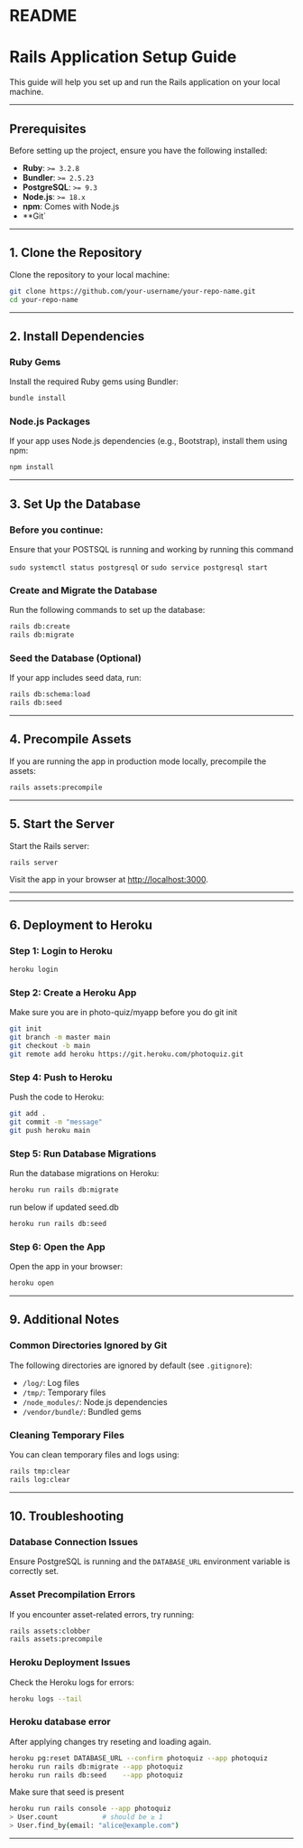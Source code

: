 # README

# **Rails Application Setup Guide**

This guide will help you set up and run the Rails application on your local machine.

---

## **Prerequisites**

Before setting up the project, ensure you have the following installed:

- **Ruby**: `>= 3.2.8`
- **Bundler**: `>= 2.5.23`
- **PostgreSQL**: `>= 9.3`
- **Node.js**: `>= 18.x`
- **npm**: Comes with Node.js
- **Git`

---

## **1. Clone the Repository**

Clone the repository to your local machine:

```bash
git clone https://github.com/your-username/your-repo-name.git
cd your-repo-name
```

---

## **2. Install Dependencies**

### **Ruby Gems**
Install the required Ruby gems using Bundler:

```bash
bundle install
```

### **Node.js Packages**
If your app uses Node.js dependencies (e.g., Bootstrap), install them using npm:

```bash
npm install
```

---

## **3. Set Up the Database**

### Before you continue:
Ensure that your POSTSQL is running and working by running this command

`sudo systemctl status postgresql` or `sudo service postgresql start`

### **Create and Migrate the Database**
Run the following commands to set up the database:

```bash
rails db:create
rails db:migrate
```

### **Seed the Database (Optional)**
If your app includes seed data, run:

```bash
rails db:schema:load
rails db:seed
```

---

## **4. Precompile Assets**

If you are running the app in production mode locally, precompile the assets:

```bash
rails assets:precompile
```

---

## **5. Start the Server**

Start the Rails server:

```bash
rails server
```

Visit the app in your browser at [http://localhost:3000](http://localhost:3000).

---

---

## **6. Deployment to Heroku**

### **Step 1: Login to Heroku**
```bash
heroku login
```

### **Step 2: Create a Heroku App**

Make sure you are in photo-quiz/myapp before you do git init
```bash
git init
git branch -m master main
git checkout -b main
git remote add heroku https://git.heroku.com/photoquiz.git
```

### **Step 4: Push to Heroku**
Push the code to Heroku:

```bash
git add .
git commit -m "message"
git push heroku main
```

### **Step 5: Run Database Migrations**
Run the database migrations on Heroku:

```bash
heroku run rails db:migrate
```
run below if updated seed.db
```bash
heroku run rails db:seed
```

### **Step 6: Open the App**
Open the app in your browser:

```bash
heroku open
```

---

## **9. Additional Notes**

### **Common Directories Ignored by Git**
The following directories are ignored by default (see `.gitignore`):

- `/log/`: Log files
- `/tmp/`: Temporary files
- `/node_modules/`: Node.js dependencies
- `/vendor/bundle/`: Bundled gems

### **Cleaning Temporary Files**
You can clean temporary files and logs using:

```bash
rails tmp:clear
rails log:clear
```

---

## **10. Troubleshooting**

### **Database Connection Issues**
Ensure PostgreSQL is running and the `DATABASE_URL` environment variable is correctly set.

### **Asset Precompilation Errors**
If you encounter asset-related errors, try running:

```bash
rails assets:clobber
rails assets:precompile
```

### **Heroku Deployment Issues**
Check the Heroku logs for errors:

```bash
heroku logs --tail
```

### **Heroku database error**
After applying changes try reseting and loading again. 
```bash
heroku pg:reset DATABASE_URL --confirm photoquiz --app photoquiz
heroku run rails db:migrate --app photoquiz
heroku run rails db:seed    --app photoquiz
```
Make sure that seed is present
```bash
heroku run rails console --app photoquiz
> User.count           # should be ≥ 1
> User.find_by(email: "alice@example.com")
```

---
